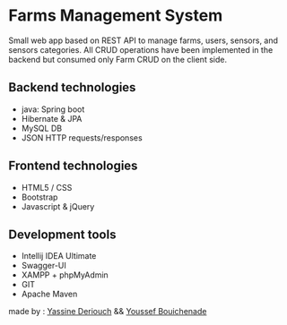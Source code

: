 # Farms Management System
Small web app based on REST API to manage farms, users, sensors, and sensors categories. 
All CRUD operations have been implemented in the backend but consumed only Farm CRUD on the client side.

## Backend technologies
- java: Spring boot 
- Hibernate & JPA
- MySQL DB
- JSON HTTP requests/responses

## Frontend technologies
- HTML5 / CSS
- Bootstrap
- Javascript & jQuery

## Development tools
- Intellij IDEA Ultimate
- Swagger-UI
- XAMPP + phpMyAdmin
- GIT
- Apache Maven

made by : [Yassine Deriouch](https://github.com/YassineDeriouch) && [Youssef Bouichenade](https://github.com/Youssef-Yb07)</br>
